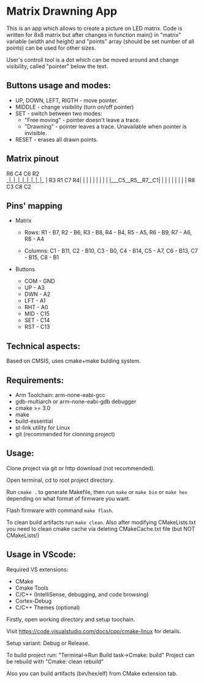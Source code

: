 # Matrix Drawning App

This is an app which allows to create a picture on LED matrix. Code is written for 8x8 matrix but after changes in function main() in "matrix" variable (width and height) and "points" array (should be set number of all points) can be used for other sizes.

User's controll tool is a dot which can be moved around and change visibility, called "pointer" below the text. 

## Buttons usage and modes:

* UP, DOWN, LEFT, RIGTH - move pointer.
* MIDDLE - change visibility (turn on/off pointer)
* SET - switch between two modes:
  * "Free moving" - pointer doesn't leave a trace.
  * "Drawning" - pointer leaves a trace. Unavailable when pointer is invisible.
* RESET - erases all drawn points.

## Matrix pinout

   R6  C4  C6  R2  
   \_|\_|\_|\_|\_|\_|\_|\_|\_
  |   R3  R1  C7  R4|
  |                 |
  |                 |
  |                 |
  |                 |
  |\_\_\_C5\_\_R5\_\_R7\_\_C1|
    | | | | | | | |
    R8  C3  C8  C2 

## Pins' mapping

* Matrix

  * Rows:     R1 - B7,   R2 - B6,  R3 - B8,  R4 - B4,
              R5 - A5,   R6 - B9,  R7 - A6,  R8 - A4
              
  * Columns:  C1 - B11,  C2 - B10, C3 - B0,  C4 - B14,
              C5 - A7,   C6 - B13, C7 - B15, C8 - B1
  
* Buttons
  * COM - GND
  * UP  - A3
  * DWN - A2
  * LFT - A1
  * RHT - A0
  * MID - C15
  * SET - C14
  * RST - C13

## Technical aspects:

Based on CMSIS, uses cmake+make bulding system.

## Requirements:
* Arm Toolchain: arm-none-eabi-gcc
* gdb-multiarch or arm-none-eabi-gdb debugger
* cmake >= 3.0
* make
* build-essential
* st-link utility for Linux
* git (recommended for clonning project)

## Usage:

Clone project via git or http download (not recommended).

Open terminal, cd to root project directory.

Run `cmake .` to generate Makefile, then run `make` or `make bin` or `make hex` depending on what format of firmware you want.

Flash firmware with command `make flash`.

To clean build artifacts run `make clean`. Also after modifying CMakeLists.txt you need to clean cmake cache via deleting CMakeCache.txt file (but NOT CMakeLists!)

## Usage in VScode:

Required VS extensions:
* CMake
* Cmake Tools
* C/C++ (IntelliSense, debugging, and code browsing)
* Cortex-Debug
* C/C++ Themes (optional)

Firstly, open working directory and setup toochain.

Visit https://code.visualstudio.com/docs/cpp/cmake-linux for details.

Setup variant: Debug or Release.

To build project run: "Terminal->Run Build task->Cmake: build"
Project can be rebuild with "Cmake: clean rebuild"

Also you can build artifacts (bin/hex/elf) from CMake extension tab.
